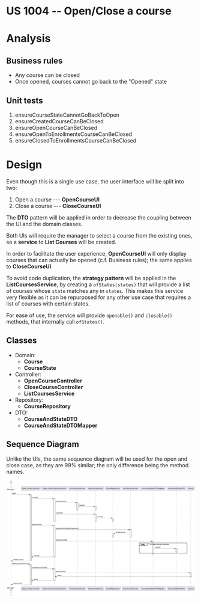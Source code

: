 US 1004 -- Open/Close a course
==============================

# Analysis

## Business rules

<!-- - Courses can't be closed if they have never been opened -->
- Any course can be closed
- Once opened, courses cannot go back to the "Opened" state

## Unit tests
1. ensureCourseStateCannotGoBackToOpen
2. ensureCreatedCourseCanBeClosed
3. ensureOpenCourseCanBeClosed
4. ensureOpenToEnrollmentsCourseCanBeClosed
5. ensureClosedToEnrollmentsCourseCanBeClosed


# Design


Even though this is a single use case, the user interface will be split into two:

1. Open a course --- **OpenCourseUI**
2. Close a course --- **CloseCourseUI**

The **DTO** pattern will be applied in order to decrease the coupling between the UI and
the domain classes.

Both UIs will require the manager to select a course from the existing ones, so a **service**
to **List Courses** will be created.

In order to facilitate the user experience, **OpenCourseUI** will only display courses that
can actually be opened (c.f. Business rules); the same applies to **CloseCourseUI**.

To avoid code duplication, the **strategy pattern** will be applied in the **ListCoursesService**,
by creating a `ofStates(states)` that will provide a list of courses whose `state` matches any
in `states`. This makes this service very flexible as it can be repurposed for any other use
case that requires a list of courses with certain states.

For ease of use, the service will provide `openable()` and `closable()` methods, that internally
call `ofStates()`.

## Classes

- Domain:
    + **Course**
    + **CourseState**
- Controller:
    + **OpenCourseController**
    + **CloseCourseController**
    + **ListCoursesService**
- Repository:
    + **CourseRepository**
- DTO:
    + **CourseAndStateDTO**
    + **CourseAndStateDTOMapper**


## Sequence Diagram

Unlike the UIs, the same sequence diagram will be used for the open and close case,
as they are 99% similar; the only difference being the method names.

![diagram](./sd.svg)
